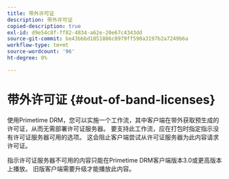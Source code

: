 ```yaml
---
title: 带外许可证
description: 带外许可证
copied-description: true
exl-id: d9e54c8f-ff82-4834-a62e-20e67c4343dd
source-git-commit: be43bbbd1051886c8979ff590a3197b2a7249b6a
workflow-type: tm+mt
source-wordcount: '96'
ht-degree: 0%

---
```


# 带外许可证 {#out-of-band-licenses}

使用Primetime DRM，您可以实施一个工作流，其中客户端在带外获取预生成的许可证，从而无需部署许可证服务器。 要支持此工作流，应在打包时指定指示没有许可证服务器可用的选项。 这会阻止客户端尝试从许可证服务器为此内容请求许可证。

指示许可证服务器不可用的内容只能在Primetime DRM客户端版本3.0或更高版本上播放。 旧版客户端需要升级才能播放此内容。
